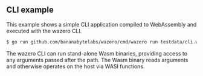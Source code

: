 ## CLI example

This example shows a simple CLI application compiled to WebAssembly and
executed with the wazero CLI.

```bash
$ go run github.com/bananabytelabs/wazero/cmd/wazero run testdata/cli.wasm 3 4
```

The wazero CLI can run stand-alone Wasm binaries, providing access to any
arguments passed after the path. The Wasm binary reads arguments and otherwise
operates on the host via WASI functions.
